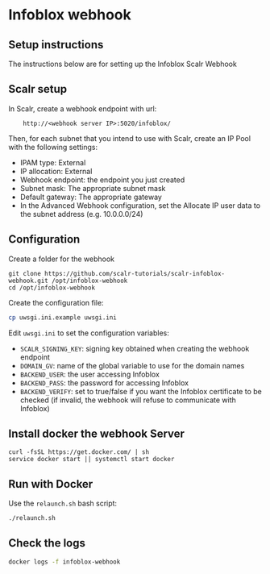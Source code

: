 # Infoblox webhook

## Setup instructions

The instructions below are for setting up the Infoblox Scalr Webhook

## Scalr setup

In Scalr, create a webhook endpoint with url:
```
    http://<webhook server IP>:5020/infoblox/
```

Then, for each subnet that you intend to use with Scalr, create an IP Pool with the following settings:
 - IPAM type: External
 - IP allocation: External
 - Webhook endpoint: the endpoint you just created
 - Subnet mask: The appropriate subnet mask
 - Default gateway: The appropriate gateway
 - In the Advanced Webhook configuration, set the Allocate IP user data to the subnet address (e.g. 10.0.0.0/24)


## Configuration

Create a folder for the webhook
```
git clone https://github.com/scalr-tutorials/scalr-infoblox-webhook.git /opt/infoblox-webhook
cd /opt/infoblox-webhook
```

Create the configuration file:
```bash
cp uwsgi.ini.example uwsgi.ini
```

Edit `uwsgi.ini` to set the configuration variables:

* `SCALR_SIGNING_KEY`: signing key obtained when creating the webhook endpoint
* `DOMAIN_GV`: name of the global variable to use for the domain names
* `BACKEND_USER`: the user accessing Infoblox
* `BACKEND_PASS`: the password for accessing Infoblox
* `BACKEND_VERIFY`: set to true/false if you want the Infoblox certificate to be checked (if invalid, the webhook will refuse to communicate with Infoblox)

## Install docker the webhook Server
```
curl -fsSL https://get.docker.com/ | sh
service docker start || systemctl start docker
```

## Run with Docker

Use the `relaunch.sh` bash script:

```bash
./relaunch.sh
```


## Check the logs

```bash
docker logs -f infoblox-webhook
```
